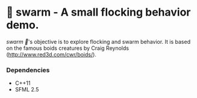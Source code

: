 # 🐜 swarm - A small flocking behavior demo.
_swarm 🐜_'s objective is to explore flocking and swarm behavior. It is based on the famous boids creatures by Craig Reynolds (http://www.red3d.com/cwr/boids/).

### Dependencies
- C++11
- SFML 2.5
